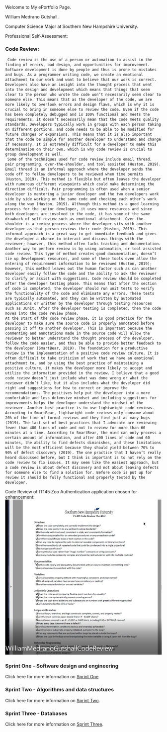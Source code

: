 Welcome to My ePortfolio Page.

William Medrano Gutshall.

Computer Science Major at Southern New Hampshire University.

Professional Self-Assessment:


### Code Review:
     Code review is the use of a person or automation to assist in the finding of errors, bad design, and opportunities for improvement. Software development is done by people and thus is prone to mistakes and bugs. As a programmer writing code, we create an emotional attachment to our work and want to believe that our work is correct. Developers also have an insight into the thought process that went into the design and development which means that things that seem clear to the person who wrote the code won’t necessarily seem clear to someone else. This means that as the developer of the code, we are more likely to overlook errors and design flaws, which is why it is crucial to bring in someone else to review the code. Even if the code has been completely debugged and is 100% functional and meets the requirements, it doesn’t necessarily mean that the code meets quality standards. Developers typically work in groups with each person taking on different portions, and code needs to be able to be modified for future changes or expansions. This means that it is also important that the code be simple for another developer to understand and change if necessary. It is extremely difficult for a developer to make this determination on their own, which is why code review is crucial to group development as well. 
     Some of the techniques used for code review include email thread, pair programming, over-the-shoulder, and tool assisted (Huston, 2019). Email thread is an informal approach where the developer sends the code off to fellow developers to be reviewed when time permits (Huston, 2019). This method is flexible but often leaves the developer with numerous different viewpoints which could make determining the direction difficult. Pair programming is often used when a senior developer is mentoring a junior developer and the two developers work side by side working on the same code and checking each other’s work along the way (Huston, 2019). Although this method is a good learning process for the junior developer, it uses more resources and since both developers are involved in the code, it has some of the same drawback of self-review such as emotional attachment. Over-the-shoulder is a review process where the developer sits with another developer as that person reviews their code (Huston, 2019). This informal approach is a great way to get immediate feedback and gives the developer a chance to interact and discuss things with the reviewer; however, this method often lacks tracking and documentation. Another way to perform review is by using automation, or tool assisted code review. This type of method creates good documentation, doesn’t tie up development resources, and some of these tools even allow the entering of requirement information to be reviewed (Huston, 2019); however, this method leaves out the human factor such as can another developer easily follow the code and the ability to ask the reviewer to clarify or assist with suggestions. Code review should be completed after the developer testing phase. This means that after the section of code is completed, the developer should run unit tests to verify the functionality of the code and eliminate any errors. These tests are typically automated, and they can be written by automated applications or written by the developer through testing resources such as JUnit. After the developer testing is completed, then the code moves into the code review phase. 
	At the start of the code review phase, it is good practice for the developer to make sure the source code is properly annotated before passing it off to another developer. This is important because the commenting and annotations made in the source code will allow the reviewer to better understand the thought process of the developer, follow the code easier, and thus be able to provide better feedback to the developer (SmartBear, 2019). The foundation for a productive review is the implementation of a positive code review culture. It is often difficult to take criticism of work that we have an emotional attachment to, and by using the best practice of maintaining a positive culture, it makes the developer more likely to accept and utilize the information provided in the review. I believe that a good code review doesn’t just include what was done wrong or what the reviewer didn’t like, but it also includes what the developer did right and suggestions for how to correct or improve the recommendations. The positives help put the developer into a more comfortable and less defensive mindset and including suggestions for improvements helps the developer understand the mindset of the reviewer. Another best practice is to use lightweight code reviews. According to SmartBear, lightweight code reviews only consume about 20% of the time of formal reviews and they find just as many bugs (2019). The last set of best practices that I advocate are reviewing fewer than 400 lines of code and not to review for more than 60 minutes at a time. According to SmartBear, the mind can only process a certain amount of information, and after 400 lines of code and 60 minutes, the ability to find defects diminishes, and these limitations will be the most efficient because they should yield between 70% to 90% of defect discovery (2019). The one practice that I haven’t really heard discussed before, but I think is important is to not rely on the code review to fix issues. It may seem like the easiest approach, but a code review is about defect discovery and not about leaving defects for someone else to find a solution for. Before code is put up for review it should be fully functional and properly tested by the developer. 


Code Review of IT145 Zoo Authentication application chosen for enhancement:
[![William Medrano Gutshall Code Review](https://github.com/WilliamMedranoGutshall/BigDawg.github.io/blob/master/CodeReviewSnip.JPG)](https://youtu.be/ptY4YaHSm0g "WilliamMedranoGutshallCodeReview")



### Sprint One - Software design and engineering

Click here for more information on [Sprint One](https://github.com/WilliamMedranoGutshall/BigDawg.github.io/blob/master/SprintOne.md).

### Sprint Two - Algorithms and data structures

Click here for more information on [Sprint Two](https://github.com/WilliamMedranoGutshall/BigDawg.github.io/blob/master/SprintOne.md).

### Sprint Three - Databases

Click here for more information on [Sprint Three](https://github.com/WilliamMedranoGutshall/BigDawg.github.io/blob/master/SprintOne.md).



